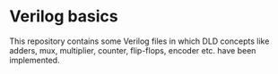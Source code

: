 # Verilog basics
This repository contains some Verilog files in which DLD concepts like adders, mux, multiplier, counter, flip-flops, encoder etc. have been implemented.
